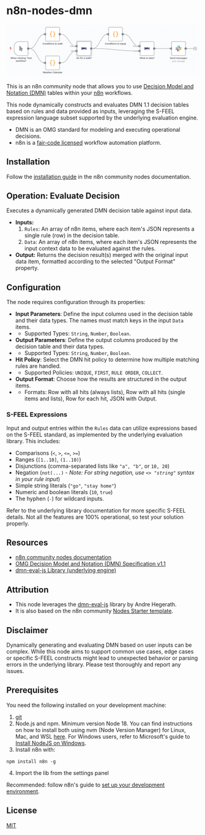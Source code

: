 # n8n-nodes-dmn

![Banner image](docs/banner.png)

This is an n8n community node that allows you to use [Decision Model and Notation (DMN)](https://www.omg.org/dmn/) tables within your [n8n](https://n8n.io/) workflows.

This node dynamically constructs and evaluates DMN 1.1 decision tables based on rules and data provided as inputs, leveraging the S-FEEL expression language subset supported by the underlying evaluation engine.

- DMN is an OMG standard for modeling and executing operational decisions.
- n8n is a [fair-code licensed](https://docs.n8n.io/reference/license/) workflow automation platform.

## Installation

Follow the [installation guide](https://docs.n8n.io/integrations/community-nodes/installation/) in the n8n community nodes documentation.

## Operation: Evaluate Decision

Executes a dynamically generated DMN decision table against input data.

- **Inputs:**
    1. `Rules`: An array of n8n items, where each item's JSON represents a single rule (row) in the decision table.
    2. `Data`: An array of n8n items, where each item's JSON represents the input context data to be evaluated against the rules.
- **Output:** Returns the decision result(s) merged with the original input data item, formatted according to the selected "Output Format" property.

## Configuration

The node requires configuration through its properties:

- **Input Parameters**: Define the input columns used in the decision table and their data types. The names must match keys in the input `Data` items.
- - Supported Types: `String`, `Number`, `Boolean`.
- **Output Parameters**: Define the output columns produced by the decision table and their data types.
- - Supported Types: `String`, `Number`, `Boolean`.
- **Hit Policy**: Select the DMN hit policy to determine how multiple matching rules are handled.
- - Supported Policies: `UNIQUE`, `FIRST`, `RULE ORDER`, `COLLECT`.
- **Output Format**: Choose how the results are structured in the output items.
- - Formats: Row with all hits (always lists), Row with all hits (single items and lists), Row for each hit, JSON with Output.

### S-FEEL Expressions

Input and output entries within the `Rules` data can utilize expressions based on the S-FEEL standard, as implemented by the underlying evaluation library. This includes:

- Comparisons (`<`, `>`, `<=`, `>=`)
- Ranges (`[1..10]`, `(1..10)`)
- Disjunctions (comma-separated lists like `"a", "b"`, or `10, 20`)
- Negation (`not(...)` - *Note: For string negation, use `<> "string"` syntax in your rule input*)
- Simple string literals (`"go"`, `"stay home"`)
- Numeric and boolean literals (`10`, `true`)
- The hyphen (`-`) for wildcard inputs.

Refer to the underlying library documentation for more specific S-FEEL details. Not all the features are 100% operational, so test your solution properly.

## Resources

- [n8n community nodes documentation](https://docs.n8n.io/integrations/community-nodes/)
- [OMG Decision Model and Notation (DMN) Specification v1.1](https://www.omg.org/spec/DMN/1.1/PDF)
- [dmn-eval-js Library (underlying engine)](https://github.com/HBTGmbH/dmn-eval-js)

## Attribution

- This node leverages the [dmn-eval-js](https://github.com/HBTGmbH/dmn-eval-js) library by Andre Hegerath.
- It is also based on the n8n community [Nodes Starter template](https://github.com/n8n-io/n8n-nodes-starter).

## Disclaimer

Dynamically generating and evaluating DMN based on user inputs can be complex. While this node aims to support common use cases, edge cases or specific S-FEEL constructs might lead to unexpected behavior or parsing errors in the underlying library. Please test thoroughly and report any issues.

## Prerequisites

You need the following installed on your development machine:

1. [git](https://git-scm.com/downloads)
2. Node.js and npm. Minimum version Node 18. You can find instructions on how to install both using nvm (Node Version Manager) for Linux, Mac, and WSL [here](https://github.com/nvm-sh/nvm). For Windows users, refer to Microsoft's guide to [Install NodeJS on Windows](https://docs.microsoft.com/en-us/windows/dev-environment/javascript/nodejs-on-windows).
3. Install n8n with:

  ```#!/bin/bash
  npm install n8n -g
  ```
4. Import the lib from the settings panel

  Recommended: follow n8n's guide to [set up your development environment](https://docs.n8n.io/integrations/creating-nodes/build/node-development-environment/).

## License

[MIT](https://github.com/n8n-io/n8n-nodes-starter/blob/master/LICENSE.md)
